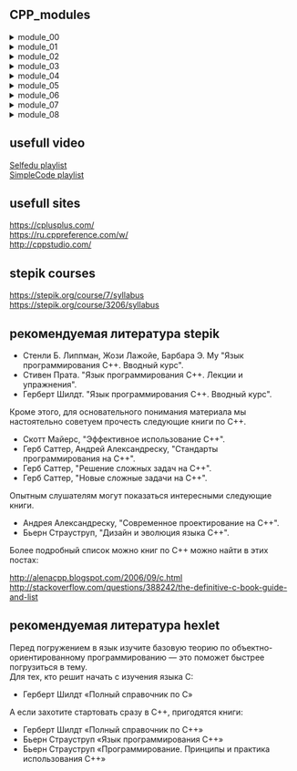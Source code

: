 ## CPP_modules
<details>
<summary>module_00</summary>
Namespaces, classes, member functions, stdio streams,initialization lists, static, const, and some other basic stuff  
</details>
<details>
<summary>module_01</summary>
Memory allocation, pointers to members, references, switch statement
</details>  
<details>
<summary>module_02</summary>
Ad-hoc polymorphism, operator overloading and Orthodox Canonical class form  

https://inst.eecs.berkeley.edu//~cs61c/sp06/handout/fixedpt.html  

https://www.cprogramming.com/tutorial/floating_point/understanding_floating_point.html  
https://www.cprogramming.com/tutorial/floating_point/understanding_floating_point_representation.html  
https://www.cprogramming.com/tutorial/floating_point/understanding_floating_point_printing.html
</details>
<details>
<summary>module_03</summary>
Inheritance
</details>
<details>
<summary>module_04</summary>
Sub-typing polymorphism, Abstract classes and interfaces
</details>
<details>
<summary>module_05</summary>
Repetition and Exceptions
</details>
<details>
<summary>module_06</summary>
C++ casts  
  
https://cplusplus.com/doc/tutorial/typecasting/
</details>
<details>
<summary>module_07</summary>
C++ templates
</details>
<details>
<summary>module_08</summary>
Templated containers, iterators, algorithms
</details>

## usefull video
[Selfedu playlist](https://www.youtube.com/playlist?list=PLA0M1Bcd0w8xlChMBBUc9leNoOEfn-Y-G)  
[SimpleCode playlist](https://www.youtube.com/playlist?list=PLQOaTSbfxUtCrKs0nicOg2npJQYSPGO9r)  
## usefull sites
https://cplusplus.com/  
https://ru.cppreference.com/w/  
http://cppstudio.com/
## stepik courses
https://stepik.org/course/7/syllabus  
https://stepik.org/course/3206/syllabus
## рекомендуемая литература stepik
- Стенли Б. Липпман, Жози Лажойе, Барбара Э. Му "Язык программирования C++. Вводный курс".
- Стивен Прата. "Язык программирования C++. Лекции и упражнения".
- Герберт Шилдт. "Язык программирования C++. Вводный курс".

Кроме этого, для основательного понимания материала мы настоятельно советуем прочесть следующие книги по C++.

- Скотт Майерс, "Эффективное использование С++".
- Герб Саттер, Андрей Александреску, "Стандарты программирования на C++".
- Герб Саттер, "Решение сложных задач на С++".
- Герб Саттер, "Новые сложные задачи на C++".

Опытным слушателям могут показаться интересными следующие книги.

- Андрея Александреску, "Современное проектирование на С++".
- Бьерн Страуструп, "Дизайн и эволюция языка C++".  

Более подробный список можно книг по C++ можно найти в этих постах:  

http://alenacpp.blogspot.com/2006/09/c.html  
http://stackoverflow.com/questions/388242/the-definitive-c-book-guide-and-list

## рекомендуемая литература hexlet
Перед погружением в язык изучите базовую теорию по объектно-ориентированному программированию — это поможет быстрее погрузиться в тему.  
Для тех, кто решит начать с изучения языка С:  
- Герберт Шилдт «Полный справочник по С»  
  
А если захотите стартовать сразу в С++, пригодятся книги:  
- Герберт Шилдт «Полный справочник по C++»
- Бьерн Страуструп «Язык программирования C++»
- Бьерн Страуструп «Программирование. Принципы и практика использования C++»
